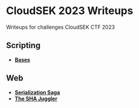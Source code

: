 # CloudSEK 2023 Writeups

Writeups for challenges CloudSEK CTF 2023 

## Scripting
* [**Bases**](./Bases/Bases.md)

## Web
* [**Serialization Saga**](./Serialization%20Saga/Serialization-Saga-Writeup.md)
* [**The SHA Juggler**](./The%20SHA%20Juggler/SHA-juggler-writeup.md)